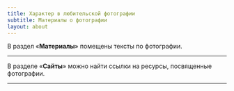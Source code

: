 ```yaml
---
title: Характер в любительской фотографии
subtitle: Материалы о фотографии
layout: about
---
```


В раздел «**Материалы**» помещены тексты по фотографии. 

*****

В разделе «**Сайты**» можно найти ссылки на ресурсы, посвященные фотографии.

*****